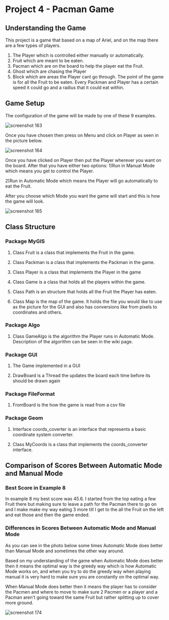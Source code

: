 # **Project 4 - Pacman Game**

## **Understanding the Game**
This project is a game that based on a map of Ariel, and on the map there are a few types of players.
1) The Player which is controlled either manually or automatically.
2) Fruit which are meant to be eaten.
3) Pacman which are on the board to help the player eat the Fruit.
4) Ghost which are chasing the Player
5) Block which are areas the Player cant go through.
The point of the game is for all the Fruit to be eaten. Every Packman and Player has a certain speed it could go and a radius that it could eat within.

## **Game Setup**
The configuration of the game will be made by one of these 9 examples.

![screenshot 163](https://user-images.githubusercontent.com/45014488/50998648-c89f3000-1530-11e9-8a43-861682d8a869.png)

Once you have chosen then press on Menu and click on Player as seen in the picture below.

![screenshot 164](https://user-images.githubusercontent.com/45014488/50998928-9fcb6a80-1531-11e9-94a6-34bc897d34fa.png)

Once you have clicked on Player then put the Player wherever you want on the board.
After that you have either two options:
1)Run in Manual Mode which means you get to control the Player.

2)Run in Automatic Mode which means the Player will go automatically to eat the Fruit.

After you choose which Mode you want the game will start and this is how the game will look.

![screenshot 165](https://user-images.githubusercontent.com/45014488/50999151-2e3fec00-1532-11e9-89fe-6af1f2631deb.png)


## **Class Structure**

### **Package MyGIS**

1) Class Fruit is a class that implements the Fruit in the game.

2) Class Packman is a class that implements the Packman in the game.

3) Class Player is a class that implements the Player in the game

4) Class Game is a class that holds all the players within the game.

5) Class Path is an structure that holds all the Fruit the Player has eaten.

6) Class Map is the map of the game. It holds the file you would like to use as the picture for the GUI and also has
conversions like from pixels to coordinates and others.
 
### **Package Algo**
1) Class GameAlgo is the algorithm the Player runs in Automatic Mode. Description of the algorithm can be seen in the wiki page.

 
### **Package GUI**
1) The Game implemented in a GUI

2) DrawBoard is a Thread the updates the board each time before its should be drawn again


### **Package FileFormat**
1) FromBoard is the how the game is read from a csv file


### **Package Geom**
1) Interface coords_coverter is an interface that represents a basic coordinate system converter.

2) Class MyCoords is a class that implements the coords_converter interface.


## **Comparison of Scores Between Automatic Mode and Manual Mode**

### **Best Score in Example 8**
In example 8 my best score was 45.6. I started from the top eating a few Fruit there but making sure to leave a path for the Pacman there to go on and I make make my way eating 3 more till I get to the all the Fruit on the left and eat those and then the game ended.

### **Differences in Scores Between Automatic Mode and Manual Mode**
As you can see in the photo below some times Automatic Mode does better than Manual Mode and sometimes the other way around.

Based on my understanding of the game when Automatic Mode does better then it means the optimal way is the greedy way which is how Automatic Mode works on, and when you try to do the greedy way when playing manual it is very hard to make sure you are constantly on the optimal way. 

When Manual Mode does better then it means the player has to consider the Pacmen and where to move to make sure 2 Pacmen or a player and a Pacman aren't going toward the same Fruit but rather splitting up to cover more ground.

![screenshot 174](https://user-images.githubusercontent.com/45014488/51083603-bb976200-1725-11e9-8123-6e66fe5cdf3b.png)
